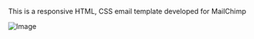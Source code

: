 This is a responsive HTML, CSS email template developed for MailChimp

![Image](https://github.com/user-attachments/assets/f19823fb-f253-479d-be80-c84cfac9364a)
